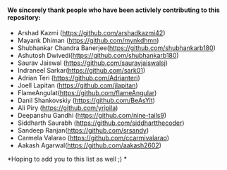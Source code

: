 #### We sincerely thank people who have been activlely contributing to this repository:
- Arshad Kazmi (https://github.com/arshadkazmi42)
- Mayank Dhiman (https://github.com/mynkdhmn)
- Shubhankar Chandra Banerjee(https://github.com/shubhankarb180)
- Ashutosh Dwivedi(https://github.com/shubhankarb180)
- Saurav Jaiswal (https://github.com/sauravjaiswalsj)
- Indraneel Sarkar(https://github.com/sark01)
- Adrian Teri (https://github.com/Adrianteri)
- Joell Lapitan (https://github.com/jlapitan)
- FlameAngulat(https://github.com/flameAngular)
- Danil Shankovskiy (https://github.com/BeAsYit)
- Ali Piry (https://github.com/yripila)
- Deepanshu Gandhi (https://github.com/nine-tails9)
- Siddharth Saurabh (https://github.com/siddhartthecoder)
- Sandeep Ranjan(https://github.com/srsandy)
- Carmela Valarao (https://github.com/ccarmivalarao)
- Aakash Agarwal(https://github.com/aakash2602)

*Hoping to add you to this list as well ;) *
